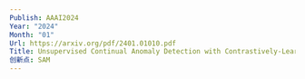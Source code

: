 ```yaml
---
Publish: AAAI2024
Year: "2024"
Month: "01"
Url: https://arxiv.org/pdf/2401.01010.pdf
Title: Unsupervised Continual Anomaly Detection with Contrastively-Learned Prompt
创新点: SAM
---
```

